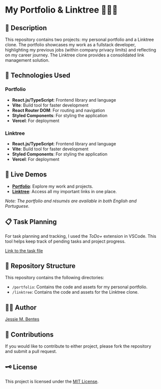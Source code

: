 # My Portfolio & Linktree 🎨🚀🌟

## 🔎 **Description**

This repository contains two projects: my personal portfolio and a Linktree clone. The portfolio showcases my work as a fullstack developer, highlighting my previous jobs (within company privacy limits) and reflecting on my career journey. The Linktree clone provides a consolidated link management solution.

## 🔨 **Technologies Used**

### Portfolio

- **React.js/TypeScript**: Frontend library and language
- **Vite**: Build tool for faster development
- **React Router DOM**: For routing and navigation
- **Styled Components**: For styling the application
- **Vercel**: For deployment

### Linktree

- **React.js/TypeScript**: Frontend library and language
- **Vite**: Build tool for faster development
- **Styled Components**: For styling the application
- **Vercel**: For deployment

## 📖 **Live Demos**

- **[Portfolio](https://jessie-bentes.vercel.app/)**: Explore my work and projects.
- **[Linktree](https://jessie-bentes-linktree.vercel.app/)**: Access all my important links in one place.

_Note: The portfolio and résumés are available in both English and Portuguese._

## 📋 **Task Planning**

For task planning and tracking, I used the _ToDo+_ extension in VSCode. This tool helps keep track of pending tasks and project progress.

[Link to the task file](./portfolio/_steps.todo)

## 📂 **Repository Structure**

This repository contains the following directories:

- `/portfolio`: Contains the code and assets for my personal portfolio.
- `/linktree`: Contains the code and assets for the Linktree clone.

## 🙋‍♀️ **Author**

[Jessie M. Bentes](https://github.com/LadyJessie19)

## 📝 **Contributions**

If you would like to contribute to either project, please fork the repository and submit a pull request.

## 🗝️ **License**

This project is licensed under the [MIT License](https://opensource.org/licenses/MIT).
